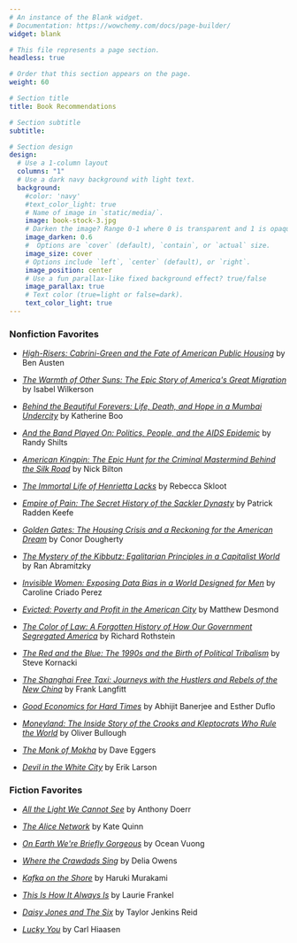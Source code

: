 ```yaml
---
# An instance of the Blank widget.
# Documentation: https://wowchemy.com/docs/page-builder/
widget: blank

# This file represents a page section.
headless: true

# Order that this section appears on the page.
weight: 60

# Section title
title: Book Recommendations 

# Section subtitle
subtitle:

# Section design
design:
  # Use a 1-column layout
  columns: "1"
  # Use a dark navy background with light text.
  background:
    #color: 'navy'
    #text_color_light: true    
    # Name of image in `static/media/`.
    image: book-stock-3.jpg
    # Darken the image? Range 0-1 where 0 is transparent and 1 is opaque.
    image_darken: 0.6
    #  Options are `cover` (default), `contain`, or `actual` size.
    image_size: cover
    # Options include `left`, `center` (default), or `right`.
    image_position: center
    # Use a fun parallax-like fixed background effect? true/false
    image_parallax: true
    # Text color (true=light or false=dark).
    text_color_light: true
---
```


### Nonfiction Favorites

* [*High-Risers: Cabrini-Green and the Fate of American Public Housing*](https://www.goodreads.com/book/show/35068382-high-risers) by Ben Austen

* [*The Warmth of Other Suns: The Epic Story of America's Great Migration*](https://www.goodreads.com/book/show/8171378-the-warmth-of-other-suns) by Isabel Wilkerson

* [*Behind the Beautiful Forevers: Life, Death, and Hope in a Mumbai Undercity*](https://www.goodreads.com/book/show/11869272-behind-the-beautiful-forevers) by Katherine Boo

* [*And the Band Played On: Politics, People, and the AIDS Epidemic*](https://us.macmillan.com/books/9780312374631) by Randy Shilts

* [*American Kingpin: The Epic Hunt for the Criminal Mastermind Behind the Silk Road*](http://www.americankingpin.com/) by Nick Bilton

* [*The Immortal Life of Henrietta Lacks*](http://rebeccaskloot.com/the-immortal-life/) by Rebecca Skloot

* [*Empire of Pain: The Secret History of the Sackler Dynasty*](https://www.penguinrandomhouse.com/books/612861/empire-of-pain-by-patrick-radden-keefe/) by Patrick Radden Keefe

* [*Golden Gates: The Housing Crisis and a Reckoning for the American Dream*](https://www.penguinrandomhouse.com/books/585765/golden-gates-by-conor-dougherty/) by Conor Dougherty

* [*The Mystery of the Kibbutz: Egalitarian Principles in a Capitalist World*](https://press.princeton.edu/books/hardcover/9780691177533/the-mystery-of-the-kibbutz) by Ran Abramitzky 

* [*Invisible Women: Exposing Data Bias in a World Designed for Men*](https://www.abramsbooks.com/product/invisible-women_9781419729072/) by Caroline Criado Perez

* [*Evicted: Poverty and Profit in the American City*](https://www.evictedbook.com/) by Matthew Desmond

* [*The Color of Law: A Forgotten History of How Our Government Segregated America*](https://www.epi.org/publication/the-color-of-law-a-forgotten-history-of-how-our-government-segregated-america/) by Richard Rothstein

* [*The Red and the Blue: The 1990s and the Birth of Political Tribalism*](https://www.harpercollins.com/products/the-red-and-the-blue-steve-kornacki?variant=32207359115298) by Steve Kornacki

* [*The Shanghai Free Taxi: Journeys with the Hustlers and Rebels of the New China*](https://www.publicaffairsbooks.com/titles/frank-langfitt/the-shanghai-free-taxi/9781610398145/) by Frank Langfitt

* [*Good Economics for Hard Times*](https://www.goodeconomicsforhardtimes.com/) by Abhijit Banerjee and Esther Duflo 

* [*Moneyland: The Inside Story of the Crooks and Kleptocrats Who Rule the World*](https://us.macmillan.com/books/9781250208705) by Oliver Bullough

* [*The Monk of Mokha*](https://daveeggers.net/monkofmokha) by Dave Eggers

* [*Devil in the White City*](https://eriklarsonbooks.com/book/the-devil-in-the-white-city/) by Erik Larson

### Fiction Favorites

* [*All the Light We Cannot See*](https://www.anthonydoerr.com/books/all-the-light-we-cannot-see) by Anthony Doerr

* [*The Alice Network*](http://www.katequinnauthor.com/books/the-alice-network/) by Kate Quinn

* [*On Earth We're Briefly Gorgeous*](https://www.penguinrandomhouse.com/books/600633/on-earth-were-briefly-gorgeous-by-ocean-vuong/) by Ocean Vuong

* [*Where the Crawdads Sing*](https://www.deliaowens.com/) by Delia Owens

* [*Kafka on the Shore*](https://www.harukimurakami.com/book/kafka-on-the-shore) by Haruki Murakami

* [*This Is How It Always Is*](https://www.lauriefrankel.net/this-is-how-it-always-is.html) by Laurie Frankel

* [*Daisy Jones and The Six*](https://www.penguinrandomhouse.com/books/577211/daisy-jones-and-the-six-by-taylor-jenkins-reid/) by Taylor Jenkins Reid

* [*Lucky You*](http://www.carlhiaasen.com/book-detail.shtml?bid=18) by Carl Hiaasen




